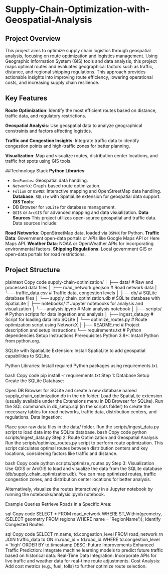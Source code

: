 # Supply-Chain-Optimization-with-Geospatial-Analysis

## Project Overview
This project aims to optimize supply chain logistics through geospatial analysis, focusing on route optimization and logistics management. Using Geographic Information System (GIS) tools and data analysis, this project maps optimal routes and evaluates geographical factors such as traffic, distance, and regional shipping regulations. This approach provides actionable insights into improving route efficiency, lowering operational costs, and increasing supply chain resilience.

## Key Features
**Route Optimization**: Identify the most efficient routes based on distance, traffic data, and regulatory restrictions.

**Geospatial Analysis**: Use geospatial data to analyze geographical constraints and factors affecting logistics.

**Traffic and Congestion Insights**: Integrate traffic data to identify congestion points and high-traffic zones for better planning.
  
**Visualization**: Map and visualize routes, distribution center locations, and traffic hot spots using GIS tools.

##Technology Stack
**Python Libraries**:
- `GeoPandas`: Geospatial data handling.
- `NetworkX`: Graph-based route optimization.
- `Folium` or `OSMNX`: Interactive mapping and OpenStreetMap data handling.
**Database**: `SQLite` with SpatiaLite extension for geospatial data support.
**GIS Tools**:
- DB Browser for `SQLite` for database management.
- `QGIS` or `ArcGIS` for advanced mapping and data visualization.
**Data Sources**
This project utilizes open-source geospatial and traffic data. Data sources include:

**Road Networks**: OpenStreetMap data, loaded via `OSMNX` for Python.
**Traffic Data**: Government open-data portals or APIs like Google Maps API or Here Maps API.
**Weather Data**: NOAA or OpenWeather APIs for incorporating environmental factors.
**Shipping Regulations**: Local government GIS or open-data portals for road restrictions.

## Project Structure

plaintext
Copy code
supply-chain-optimization/
│
├── data/                           # Raw and processed data files
│   ├── road_network.geojson        # Road network data
│   └── traffic_data.csv            # Traffic data, congestion levels
│
├── db/                             # SQLite database files
│   └── supply_chain_optimization.db  # SQLite database with SpatiaLite
│
├── notebooks/                      # Jupyter notebooks for analysis and visualization
│   └── analysis.ipynb              # Main analysis notebook
│
├── scripts/                        # Python scripts for data ingestion and analysis
│   ├── ingest_data.py              # Script for loading data into SQLite
│   └── optimize_routes.py          # Route optimization script using NetworkX
│
├── README.md                       # Project description and setup instructions
└── requirements.txt                # Python dependencies
Setup Instructions
Prerequisites
Python 3.8+: Install Python from python.org.

SQLite with SpatiaLite Extension: Install SpatiaLite to add geospatial capabilities to SQLite.

Python Libraries: Install required Python packages using requirements.txt.

bash
Copy code
pip install -r requirements.txt
Step 1: Database Setup
Create the SQLite Database:

Open DB Browser for SQLite and create a new database named supply_chain_optimization.db in the db folder.
Load the SpatiaLite extension (usually available under the Extensions menu in DB Browser for SQLite).
Run the SQL commands in db_setup.sql (in the scripts folder) to create the necessary tables for road networks, traffic data, distribution centers, and regulations.
Data Ingestion:

Place your raw data files in the data/ folder.
Run the scripts/ingest_data.py script to load data into the SQLite database.
bash
Copy code
python scripts/ingest_data.py
Step 2: Route Optimization and Geospatial Analysis
Run the scripts/optimize_routes.py script to perform route optimization. This script calculates optimal routes between distribution centers and key locations, considering factors like traffic and distance.

bash
Copy code
python scripts/optimize_routes.py
Step 3: Visualization
Use QGIS or ArcGIS to load and visualize the data from the SQLite database (db/supply_chain_optimization.db). You can map optimized routes, traffic congestion zones, and distribution center locations for better analysis.

Alternatively, visualize the routes interactively in a Jupyter notebook by running the notebooks/analysis.ipynb notebook.

Example Queries
Retrieve Roads in a Specific Area:

sql
Copy code
SELECT * FROM road_network
WHERE ST_Within(geometry, (SELECT geometry FROM regions WHERE name = 'RegionName'));
Identify Congested Routes:

sql
Copy code
SELECT rn.name, td.congestion_level
FROM road_network rn
JOIN traffic_data td ON rn.road_id = td.road_id
WHERE td.congestion_level = 'high'
ORDER BY td.timestamp DESC;
Future Improvements
Enhanced Traffic Prediction: Integrate machine learning models to predict future traffic based on historical data.
Real-Time Data Integration: Incorporate APIs for live traffic and weather data for real-time route adjustments.
Cost Analysis: Add cost metrics (e.g., fuel, tolls) to further optimize route selection.
